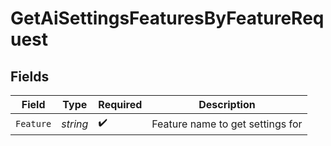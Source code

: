 # GetAiSettingsFeaturesByFeatureRequest


## Fields

| Field                            | Type                             | Required                         | Description                      |
| -------------------------------- | -------------------------------- | -------------------------------- | -------------------------------- |
| `Feature`                        | *string*                         | :heavy_check_mark:               | Feature name to get settings for |